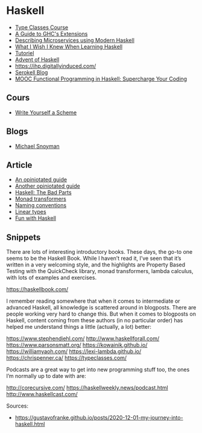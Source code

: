 # Haskell

- [Type Classes Course](https://typeclasses.com/courses)
- [A Guide to GHC's Extensions](https://limperg.de/ghc-extensions/)
- [Describing Microservices using Modern Haskell](https://www.47deg.com/blog/mu-in-haskell-symposium/)
- [What I Wish I Knew When Learning Haskell](http://dev.stephendiehl.com/hask/)
- [Tutoriel](https://www.tutorialspoint.com/haskell/index.htm)
- [Advent of Haskell](https://adventofhaskell.com/)
- https://ihp.digitallyinduced.com/
- [Serokell Blog](https://serokell.io/blog)
- [MOOC Functional Programming in Haskell: Supercharge Your Coding](https://www.futurelearn.com/courses/functional-programming-haskell)

## Cours

- [Write Yourself a Scheme](https://en.wikibooks.org/wiki/Write_Yourself_a_Scheme_in_48_Hours)

## Blogs

- [Michael Snoyman](https://www.snoyman.com/)

## Article

- [An opiniotated guide](https://lexi-lambda.github.io/blog/2018/02/10/an-opinionated-guide-to-haskell-in-2018/)
- [Another opiniotated guide](https://github.com/typesanitizer/not-a-blog/blob/master/opinionated-haskell-guide-2019.md)
- [Haskell: The Bad Parts](https://www.snoyman.com/blog/2020/10/haskell-bad-parts-1)
- [Monad transformers](http://book.realworldhaskell.org/read/monad-transformers.html)
- [Naming conventions](https://kowainik.github.io/posts/naming-conventions)
- [Linear types](https://news.ycombinator.com/item?id=24635141)
- [Fun with Haskell](https://pritesh-shrivastava.github.io/blog/2020/09/13/fun-with-haskell)

## Snippets

There are lots of interesting introductory books. These days, the go-to one seems to be the Haskell Book. While I haven’t read it, I’ve seen that it’s written in a very welcoming style, and the highlights are Property Based Testing with the QuickCheck library, monad transformers, lambda calculus, with lots of examples and exercises.

https://haskellbook.com/

I remember reading somewhere that when it comes to intermediate or advanced Haskell, all knowledge is scattered around in blogposts. There are people working very hard to change this. But when it comes to blogposts on Haskell, content coming from these authors (in no particular order) has helped me understand things a little (actually, a lot) better:

https://www.stephendiehl.com/
http://www.haskellforall.com/
https://www.parsonsmatt.org/
https://kowainik.github.io/
https://williamyaoh.com/
https://lexi-lambda.github.io/
https://chrispenner.ca/
https://typeclasses.com/

Podcasts are a great way to get into new programming stuff too, the ones I’m normally up to date with are:

http://corecursive.com/
https://haskellweekly.news/podcast.html
http://www.haskellcast.com/

Sources:
- https://gustavofranke.github.io/posts/2020-12-01-my-journey-into-haskell.html
